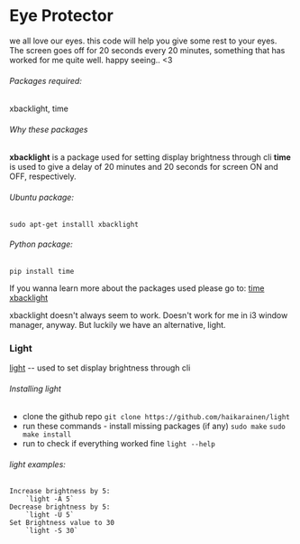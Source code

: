 # Eye Protector
we all love our eyes. this code will help you give some rest to your eyes.
The screen goes off for 20 seconds every 20 minutes, something that has worked for me quite well.
happy seeing.. <3

###### Packages required: 
xbacklight, time

###### Why these packages
**xbacklight** is a package used for setting display brightness through cli
**time** is used to give a delay of 20 minutes and 20 seconds for screen ON and OFF, respectively.

###### Ubuntu package: 
`sudo apt-get installl xbacklight`
###### Python package: 
`pip install time`

If you wanna learn more about the packages used please go to:
[time](https://docs.python.org/2/library/time.html)
[xbacklight](https://www.x.org/releases/X11R7.6/doc/man/man1/xbacklight.1.xhtml)

xbacklight doesn't always seem to work. Doesn't work for me in i3 window manager, anyway. But luckily we have an alternative, light.

### Light
[light](https://github.com/haikarainen/light) -- used to set display brightness through cli

###### Installing light
- clone the github repo
	`git clone https://github.com/haikarainen/light`
- run these commands - install missing packages (if any)
	`sudo make`
	`sudo make install`
- run to check if everything worked fine
	`light --help`

###### light examples:
	Increase brightness by 5:
		`light -A 5`
	Decrease brightness by 5:
		`light -U 5`
	Set Brightness value to 30
		`light -S 30`